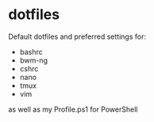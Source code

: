 # dotfiles
Default dotfiles and preferred settings for:

- bashrc
- bwm-ng
- cshrc
- nano
- tmux
- vim

as well as my Profile.ps1 for PowerShell


    
